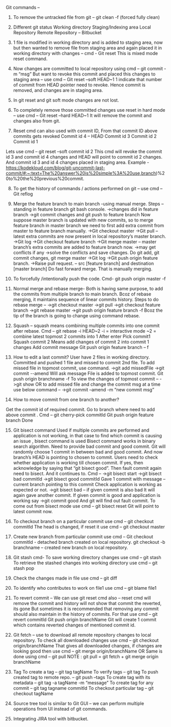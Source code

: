 Git commands – 
1.	To remove the untracked file from git – git clean -f (forced fully clean)

2.	Different git status 
Working directory 
Staging/Indexing area
Local Repository
Remote Repository – Bitbucket

3.	1 file is modified in working directory and is added to staging area, now but then wanted to remove file from staging area and again placed it in working directory with changes – cmd -
Git reset 
This is mixed mode reset command.

4.	Now changes are committed to local repository using cmd – git commit -m “msg”
But want to revoke this commit and placed this changes to staging area – use cmd –
Git reset –soft HEAD~1 
1 indicate that number of commit from HEAD pointer need to revoke. 
Hence commit is removed, and changes are in staging area.

5.	In git reset and git soft mode changes are not lost.

6.	To completely remove those committed changes use reset in hard mode – use cmd –
Git reset –hard HEAD~1
It will remove the commit and changes also from git.

7.	Reset cmd can also used with commit ID, 
From that commit ID above commits gets revoked 
Commit id 4 – HEAD
Commit id 3
Commit id 2
Commit id 1

Lets use cmd – git reset –soft commit id 2
This cmd will revoke the commit id 3 and commit id 4 changes and HEAD will point to commit id 2 changes. And commit id 3 and id 4 changes placed in staging area.
Example  - https://kodekloud.com/blog/git-uncommit-last-commit/#:~:text=The%20answer%20is%20simple%3A%20use,branch)%20to%20the%20previous%20commit. 


8.	To get the history of commands / actions performed on git – use cmd –
Git reflog

9.	Merge the feature branch to main branch -using manual merge.
Steps – standing in feature branch git bash console.
->changes did in feature branch
->git commit changes and git push to feature branch
Now suppose master branch is updated with new commits, so to merge feature branch in master branch we need to first add extra commit from master to feature branch manually.
->Git checkout master 
->Git pull – latest extra commits are now present in local repository’s master branch.
->Git log
->Git checkout feature branch
->Git merge master – master branch’s extra commits are added to feature branch now.
->may get conflicts if any
->solve the conflicts and save changes. Do git add, git commit changes, git merge master 
->Git log
->Git push origin feature branch.
->Raise pull request. – src [feature branch] and destination [master branch]
Do fast forward merge.
That is manually merging. 

10.	To forcefully /intentionally push the code. 
Cmd- git push origin master -f

11.	Normal merge and rebase merge-
Both is having same purpose, to add the commits from multiple branch to main branch.
Bcoz of rebase merging, it maintains sequence of linear commits history.
Steps to do rebase merge –
->git checkout master
->git pull
->git checkout feature branch
->git rebase master
->git push origin feature branch -f
Bcoz the tip of the branch is going to change using command rebase.


12.	Squash – squash means combining multiple commits into one commit after rebase.
Cmd – git rebase -i HEAD~2 
-i = interactive mode 
~2 = combine latest topmost 2 commits into 1 
After enter 
Pick commit1 
Squash commit 2 
Means add changes of commit 2 into commit 1 changes
Add commit message 
Git push origin feature branch – f


13.	How to edit a last commit?
User have 2 files in working directory. Committed and pushed 1 file and missed to commit 2nd file.
To add missed file in topmost commit, use command. 
->git  add missedFile
->git commit --amend 
Will ask message 
File is added to topmost commit.
Git push origin branchname -f
To view the changes of topmost commit –
->git show
OR
to add missed file and change the commit msg at a time use below command –
->git commit –amend -m “new commit msg”


14.	How to move commit from one branch to another?

Get the commit id of required commit.
Go to branch where need to add above commit .
Cmd – git cherry-pick commitId
Git push origin feature branch 
Done

15.	Git bisect command 
Used if multiple commits are performed and application is not working, in that case to find which commit is causing an issue , bisect command is used 
Bisect command works in binary search algorithm.
Need to provide bad commit and good commit.
Git will randomly choose 1 commit in between bad and good commit.
And now branch’s HEAD is pointing to chosen to commit.
Users need to check whether application is working till chosen commit.
If yes, then acknowledge by saying that “git bisect good”.
Then fault commit again need to bisect. And it continues to.
Cmd –
->git bisect start
->git bisect bad commitId
->git bisect good commitId
Gave 1 commit with message – current branch pointing to this commit 
Check application is working as expected or not.
->git bisect bad – if given commit is also bad
It will again gave another commit. If given commit is good and application is working say
->git commit good 
And git will find out fault commit.
To come out from bisect mode use cmd – git bisect reset 
Git will point to latest commit now.

16.	To checkout branch on a particular commit use cmd – git checkout commitId
The head is changed, if reset it use cmd – git checkout master

17.	Create new branch from particular commit use cmd – 
Git checkout commitId - detached branch created on local repository.
git checkout -b branchname – created new branch on local repository.

18.	Git stash cmd-
To save working directory changes use cmd – git stash 
To retrieve the stashed changes into working directory use cmd – git stash pop

19.	Check the changes made in file use cmd – git diff

20.	To identify who contributes to work on file1 use cmd – git blame file1

21.	To revert commit –
We can use git reset cmd also – reset cmd will remove the commit and history will not show that commit the reverted, its gone 
But sometimes it is recommended that removing any commit should also maintain in the history of commits. For that use cmd – 
git revert commitId
Git push origin branchName 
Git will create 1 commit which contains reverted changes of mentioned commit id.
22.	Git fetch – use to download all remote repository changes to local repository.
To check all downloaded changes use cmd – git checkout origin/branchName
That gives all downloaded changes, if changes are looking good then use cmd – git merge origin/branchName
OR
Same is done using cmd – git pull 
NOTE : git pull = git fetch + git merge origin branchName

23.	Tag
To create a tag – git tag tagName
To verify tags – git tag
To push created tag to remote repo. – git push –tags
To create tag with its metadata – git tag -a tagName -m “message”
To create tag for any commit – git tag tagname commitId
To checkout particular tag – git checkout tagName 

24.	Source tree tool is similar to Git GUI – we can perform multiple operations from UI instead of git commands.
25.	Integrating JIRA tool with bitbucket.

